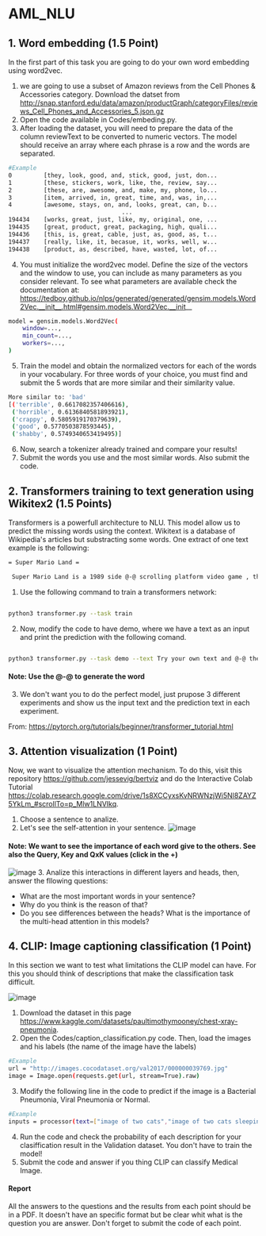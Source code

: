 # AML_NLU

## 1. Word embedding (1.5 Point)
In the first part of this task you are going to do your own word embedding using word2vec.

1. we are going to use a subset of Amazon reviews from the Cell Phones & Accessories category. Download the datset from http://snap.stanford.edu/data/amazon/productGraph/categoryFiles/reviews_Cell_Phones_and_Accessories_5.json.gz
2. Open the code available in Codes/embeding.py. 
3. After loading the dataset, you will need to prepare the data of the column reviewText to be converted to numeric vectors. The model should receive an array where each phrase is a row and the words are separated.

```bash
#Example
0         [they, look, good, and, stick, good, just, don...
1         [these, stickers, work, like, the, review, say...
2         [these, are, awesome, and, make, my, phone, lo...
3         [item, arrived, in, great, time, and, was, in,...
4         [awesome, stays, on, and, looks, great, can, b...
                                ...                        
194434    [works, great, just, like, my, original, one, ...
194435    [great, product, great, packaging, high, quali...
194436    [this, is, great, cable, just, as, good, as, t...
194437    [really, like, it, becasue, it, works, well, w...
194438    [product, as, described, have, wasted, lot, of...
```
4. You must initialize the word2vec model. Define the size of the vectors and the window to use, you can include as many parameters as you consider relevant. To see what parameters are available check the documentation at: https://tedboy.github.io/nlps/generated/generated/gensim.models.Word2Vec.__init__.html#gensim.models.Word2Vec.__init__ 

```bash
model = gensim.models.Word2Vec(
    window=...,
    min_count=...,
    workers=...,
)
```
5. Train the model and obtain the normalized vectors for each of the words in your vocabulary. For three words of your choice, you must find and submit the 5 words that are more similar and their similarity value.

```bash
More similar to: 'bad'
[('terrible', 0.6617082357406616),
 ('horrible', 0.6136840581893921),
 ('crappy', 0.5805919170379639),
 ('good', 0.5770503878593445),
 ('shabby', 0.5749340653419495)]
``` 

6. Now, search a tokenizer already trained and compare your results!
7. Submit the words you use and the most similar words. Also submit the code.

## 2. Transformers training to text generation using Wikitex2 (1.5 Points)

Transformers is a powerfull architecture to NLU. This model allow us to predict the missing words using the context. Wikitext is a database of Wikipedia's articles but substracting some words. One extract of one text example is the following:

```bash
= Super Mario Land =

 Super Mario Land is a 1989 side @-@ scrolling platform video game , the first in the Super Mario Land series , developed and published by Nintendo as a launch title for their Game Boy handheld game console . (...)
```

1. Use the following command to train a transformers network:

```bash

python3 transformer.py --task train

```

2. Now, modify the code to have demo, where we have a text as an input and print the prediction with the following comand.

```bash

python3 transformer.py --task demo --text Try your own text and @-@ the performance

```

#### Note: Use the @-@ to generate the word

3. We don't want you to do the perfect model, just prupose 3 different experiments and show us the input text and the prediction text in each experiment.

From: https://pytorch.org/tutorials/beginner/transformer_tutorial.html

## 3. Attention visualization (1 Point)

Now, we want to visualize the attention mechanism. To do this, visit this repository https://github.com/jessevig/bertviz and do the Interactive Colab Tutorial https://colab.research.google.com/drive/1s8XCCyxsKvNRWNzjWi5Nl8ZAYZ5YkLm_#scrollTo=p_Mlw1LNVIkq. 

1. Choose a sentence to analize.
2. Let's see the self-attention in your sentence.
 ![image](https://user-images.githubusercontent.com/98495468/187809182-826e373d-a57d-4604-b9cb-2ce79f257e5e.png)
#### Note: We want to see the importance of each word give to the others. See also the Query, Key and QxK values (click in the +)
 ![image](https://user-images.githubusercontent.com/98495468/187809410-9536b56a-bd6d-4516-aadd-aba6fcc968d2.png)
3. Analize this interactions in different layers and heads, then, answer the fllowing questions:
* What are the most important words in your sentence?
* Why do you think is the reason of that?
* Do you see differences between the heads? What is the importance of the multi-head attention in this models?

## 4. CLIP: Image captioning classification (1 Point)
In this section we want to test what limitations the CLIP model can have. For this you should think of descriptions that make the classification task difficult.

![image](https://user-images.githubusercontent.com/98495468/187804121-3107c28a-1fc8-47eb-8cf0-e8fb9721da4d.png)

1. Download the dataset in this page https://www.kaggle.com/datasets/paultimothymooney/chest-xray-pneumonia.
3. Open the Codes/caption_classification.py code. Then, load the images and his labels (the name of the image have the labels)

```bash
#Example
url = "http://images.cocodataset.org/val2017/000000039769.jpg"
image = Image.open(requests.get(url, stream=True).raw)
```
3. Modify the following line in the code to predict if the image is a Bacterial Pneumonia, Viral Pneumonia or Normal.

```bash
#Example
inputs = processor(text=["image of two cats","image of two cats sleeping"], images=image, return_tensors="pt", padding=True)
```

4. Run the code and check the probability of each description for your clasiffication result in the Validation dataset. You don't have to train the model!
5. Submit the code and answer if you thing CLIP can classify Medical Image.

#### Report
All the answers to the questions and the results from each point should be in a PDF. It doesn't have an specific format but be clear whit what is the question you are answer. Don't forget to submit the code of each point.
